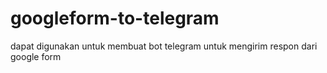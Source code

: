 # googleform-to-telegram
dapat digunakan untuk membuat bot telegram untuk mengirim respon dari google form
